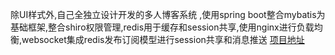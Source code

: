 除UI样式外,自己全独立设计开发的多人博客系统 ,使用spring boot整合mybatis为基础框架,整合shiro权限管理,redis用于缓存和session共享,使用nginx进行负载均衡,websocket集成redis发布订阅模型进行session共享和消息推送
[项目地址](http://www.xuhaobo.site)
